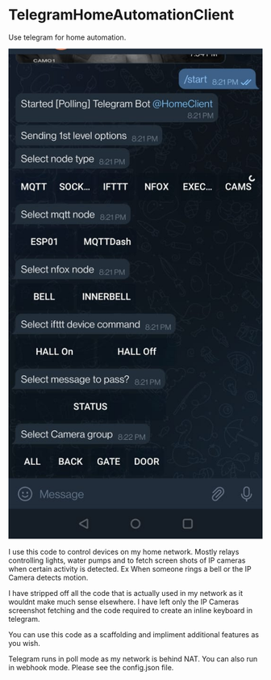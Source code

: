 # TelegramHomeAutomationClient

Use telegram for home automation.

![alt text](https://github.com/reddy2004/TelegramHomeAutomationClient/blob/main/screenshot/telegram.jpeg)

I use this code to control devices on my home network. Mostly relays controlling lights, water pumps and to fetch screen shots of IP cameras when certain activity is detected. Ex When someone rings a bell or the IP Camera detects motion.

I have stripped off all the code that is actually used in my network as it wouldnt make much sense elsewhere. I have left only the IP Cameras screenshot fetching and the code required to create an inline keyboard in telegram.

You can use this code as a scaffolding and impliment additional features as you wish.


Telegram runs in poll mode as my network is behind NAT. You can also run in webhook mode. Please see the config.json file.
